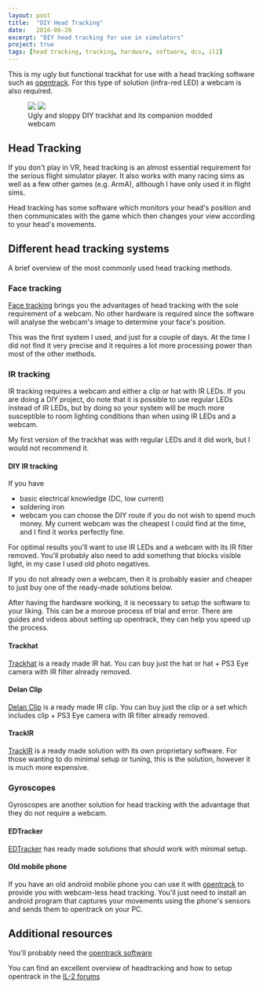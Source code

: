 ```yaml
---
layout: post
title:  "DIY Head Tracking"
date:   2016-06-20
excerpt: "DIY head tracking for use in simulators"
project: true
tags: [head tracking, tracking, hardware, software, dcs, il2]
---
```


This is my ugly but functional trackhat for use with a head tracking software such as [opentrack](https://github.com/opentrack/opentrack). For this type of solution (infra-red LED) a webcam is also required.

<figure class="half">
	<img src="https://i.imgur.com/bvKOltB.jpg">
    <img src="https://i.imgur.com/Kh9plGI.jpg">
    <figcaption>Ugly and sloppy DIY trackhat and its companion modded webcam</figcaption>
</figure>

## Head Tracking

If you don't play in VR, head tracking is an almost essential requirement for the serious flight simulator player. It also works with many racing sims as well as a few other games (e.g. ArmA), although I have only used it in flight sims.

Head tracking has some software which monitors your head's position and then communicates with the game which then changes your view according to your head's movements.

## Different head tracking systems

A brief overview of the most commonly used head tracking methods.

### Face tracking

[Face tracking](http://facetracknoir.sourceforge.net/home/default.htm) brings you the advantages of head tracking with the sole requirement of a webcam. No other hardware is required since the software will analyse the webcam's image to determine your face's position.

This was the first system I used, and just for a couple of days. At the time I did not find it very precise and it requires a lot more processing power than most of the other methods.

### IR tracking

IR tracking requires a webcam and either a clip or hat with IR LEDs. If you are doing a DIY project, do note that it is possible to use regular LEDs instead of IR LEDs, but by doing so your system will be much more susceptible to room lighting conditions than when using IR LEDs and a webcam. 

My first version of the trackhat was with regular LEDs and it did work, but I would not recommend it.

#### DIY IR tracking

If you have
* basic electrical knowledge (DC, low current)
* soldering iron
* webcam
you can choose the DIY route if you do not wish to spend much money. My current webcam was the cheapest I could find at the time, and I find it works perfectly fine.

For optimal results you'll want to use IR LEDs and a webcam with its IR filter removed. You'll probably also need to add something that blocks visible light, in my case I used old photo negatives. 

If you do not already own a webcam, then it is probably easier and cheaper to just buy one of the ready-made solutions below.

After having the hardware working, it is necessary to setup the software to your liking. This can be a morose process of trial and error. There are guides and videos about setting up opentrack, they can help you speed up the process.

#### Trackhat

[Trackhat](https://trackhat.org/trackhat/) is a ready made IR hat. You can buy just the hat or hat + PS3 Eye camera with IR filter already removed.

#### Delan Clip

[Delan Clip](https://delanengineering.com/products/) is a ready made IR clip. You can buy just the clip or a set which includes clip + PS3 Eye camera with IR filter already removed.

#### TrackIR

[TrackIR](https://www.naturalpoint.com/trackir/trackir5/) is a ready made solution with its own proprietary software. For those wanting to do minimal setup or tuning, this is the solution, however it is much more expensive.

### Gyroscopes

Gyroscopes are another solution for head tracking with the advantage that they do not require a webcam. 

#### EDTracker
[EDTracker](http://www.edtracker.co.uk/shop) has ready made solutions that should work with minimal setup.

#### Old mobile phone
If you have an old android mobile phone you can use it with [opentrack](https://github.com/opentrack/opentrack/wiki/Smartphone-Headtracking) to provide you with webcam-less head tracking. You'll just need to install an android program that captures your movements using the phone's sensors and sends them to opentrack on your PC.

## Additional resources

You'll probably need the [opentrack software](https://github.com/opentrack/opentrack)

You can find an excellent overview of headtracking and how to setup opentrack in the [IL-2 forums](https://forum.il2sturmovik.com/topic/34403-a-complete-guide-to-set-up-head-tracking-opentrack/)
